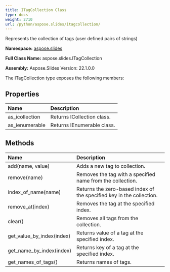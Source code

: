 ```yaml
---
title: ITagCollection Class
type: docs
weight: 2710
url: /python/aspose.slides/itagcollection/
---
```


Represents the collection of tags (user defined pairs of strings)

**Namespace:** [aspose.slides](/python/aspose.slides/)

**Full Class Name:** aspose.slides.ITagCollection

**Assembly:**  Aspose.Slides Version: 22.1.0.0

The ITagCollection type exposes the following members:
## **Properties**
|**Name**|**Description**|
| :- | :- |
|as_icollection|Returns ICollection class.|
|as_ienumerable|Returns IEnumerable class.|
## **Methods**
|**Name**|**Description**|
| :- | :- |
|add(name, value)|Adds a new tag to collection.|
|remove(name)|Removes the tag with a specified name from the collection.|
|index_of_name(name)|Returns the zero-based index of the specified key in the collection.|
|remove_at(index)|Removes the tag at the specified index.|
|clear()|Removes all tags from the collection.|
|get_value_by_index(index)|Returns value of a tag at the specified index.|
|get_name_by_index(index)|Returns key of a tag at the specified index.|
|get_names_of_tags()|Returns names of tags.|
